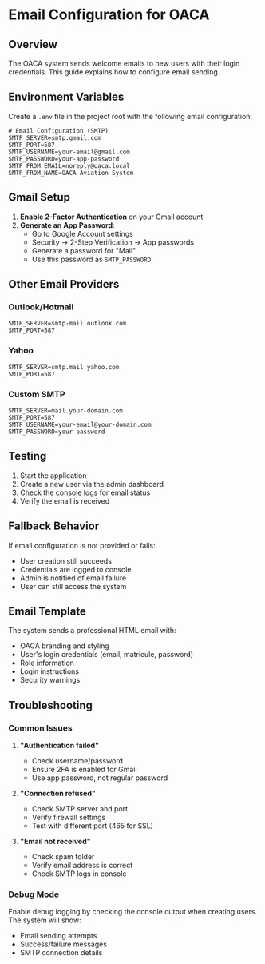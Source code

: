 # Email Configuration for OACA

## Overview
The OACA system sends welcome emails to new users with their login credentials. This guide explains how to configure email sending.

## Environment Variables

Create a `.env` file in the project root with the following email configuration:

```env
# Email Configuration (SMTP)
SMTP_SERVER=smtp.gmail.com
SMTP_PORT=587
SMTP_USERNAME=your-email@gmail.com
SMTP_PASSWORD=your-app-password
SMTP_FROM_EMAIL=noreply@oaca.local
SMTP_FROM_NAME=OACA Aviation System
```

## Gmail Setup

1. **Enable 2-Factor Authentication** on your Gmail account
2. **Generate an App Password**:
   - Go to Google Account settings
   - Security → 2-Step Verification → App passwords
   - Generate a password for "Mail"
   - Use this password as `SMTP_PASSWORD`

## Other Email Providers

### Outlook/Hotmail
```env
SMTP_SERVER=smtp-mail.outlook.com
SMTP_PORT=587
```

### Yahoo
```env
SMTP_SERVER=smtp.mail.yahoo.com
SMTP_PORT=587
```

### Custom SMTP
```env
SMTP_SERVER=mail.your-domain.com
SMTP_PORT=587
SMTP_USERNAME=your-email@your-domain.com
SMTP_PASSWORD=your-password
```

## Testing

1. Start the application
2. Create a new user via the admin dashboard
3. Check the console logs for email status
4. Verify the email is received

## Fallback Behavior

If email configuration is not provided or fails:
- User creation still succeeds
- Credentials are logged to console
- Admin is notified of email failure
- User can still access the system

## Email Template

The system sends a professional HTML email with:
- OACA branding and styling
- User's login credentials (email, matricule, password)
- Role information
- Login instructions
- Security warnings

## Troubleshooting

### Common Issues

1. **"Authentication failed"**
   - Check username/password
   - Ensure 2FA is enabled for Gmail
   - Use app password, not regular password

2. **"Connection refused"**
   - Check SMTP server and port
   - Verify firewall settings
   - Test with different port (465 for SSL)

3. **"Email not received"**
   - Check spam folder
   - Verify email address is correct
   - Check SMTP logs in console

### Debug Mode

Enable debug logging by checking the console output when creating users. The system will show:
- Email sending attempts
- Success/failure messages
- SMTP connection details

